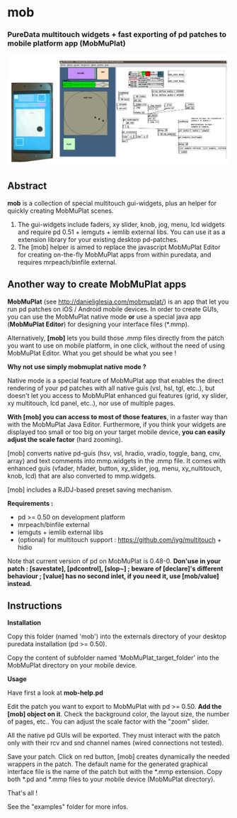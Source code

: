 # mob
### PureData multitouch widgets + fast exporting of pd patches to mobile platform app (MobMuPlat)
  <p align="center"> <img src="https://raw.githubusercontent.com/jyg/mob/master/data/mob-scratch-demo.png" alt="mob scratch demo" ></p>

## Abstract
**mob** is a collection of special multitouch gui-widgets, plus an helper for quickly creating MobMuPlat scenes. 
1) The gui-widgets include faders, xy slider, knob, jog, menu, lcd widgets and require pd 0.51 + iemguts + iemlib external libs. You can use it as a extension library for your existing desktop pd-patches.
2) The [mob] helper is aimed to replace the javascript MobMuPlat Editor for creating on-the-fly MobMuPlat apps from within puredata, and requires mrpeach/binfile external.

## Another way to create MobMuPlat apps
**MobMuPlat** (see http://danieliglesia.com/mobmuplat/) is an app that let you run pd patches on iOS / Android mobile devices.
In order to create GUIs, you can use the MobMuPlat native mode **or** use a special java app (**MobMuPlat Editor**) for designing your interface files (*.mmp).

Alternatively, **[mob]** lets you build those .mmp files directly from the patch you want to use on mobile platform, in one click, without the need of using MobMuPlat Editor. What you get should be what you see !

**Why not use simply mobmuplat native mode ?**

Native mode is a special feature of MobMuPlat app that enables the direct rendering of your pd patches with all native guis (vsl, hsl, tgl, etc..), but doesn't let you access to MobMuPlat enhanced gui features (grid, xy slider, xy multitouch, lcd panel, etc..), nor use of multiple pages. 

**With [mob] you can access to most of those features**, in a faster way than with the MobMuPlat Java Editor. Furthermore, if you think your widgets are displayed too small or too big on your target mobile device, **you can easily adjust the scale factor** (hard zooming).

[mob] converts native pd-guis (hsv, vsl, hradio, vradio, toggle, bang, cnv, array) and text comments into mmp.widgets in the .mmp file.
It comes with enhanced guis (vfader, hfader, button, xy_slider, jog, menu, xy_nultitouch, knob, lcd) that are also converted to mmp.widgets.

[mob] includes a RJDJ-based preset saving mechanism.

**Requirements :**
- pd >= 0.50 on development platform
- mrpeach/binfile external
- iemguts + iemlib external libs
- (optional) for multitouch support : https://github.com/jyg/multitouch + hidio

Note that current version of pd on MobMuPlat is 0.48-0. **Don'use in your patch : [savestate], [pdcontrol], [slop~] ; beware of [declare]'s different behaviour ; [value] has no second inlet, if you need it, use [mob/value] instead.**

## Instructions

**Installation**

Copy this folder (named 'mob') into the externals directory of your desktop puredata installation (pd >= 0.50).

Copy the content of subfolder named 'MobMuPlat_target_folder' into the MobMuPlat directory on your mobile device.

**Usage**

Have first a look at **mob-help.pd**

Edit the patch you want to export to MobMuPlat with pd >= 0.50. **Add the [mob] object on it**. Check the background color, the layout size, the number of pages, etc.. You can adjust the scale factor with the "zoom" slider.

All the native pd GUIs will be exported. They must interact with the patch only with their rcv and snd channel names (wired connections not tested).

Save your patch. Click on red button, [mob] creates dynamically the needed wrappers in the patch. The default name for the generated graphical interface file is the name of the patch but with the *.mmp extension. Copy both *.pd and *.mmp files to your mobile device (MobMuPlat directory). 

That's all !

See the "examples" folder for more infos.
